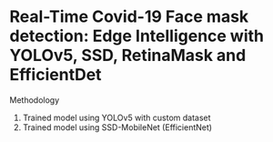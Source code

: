 # Real-Time Covid-19 Face mask detection: Edge Intelligence with YOLOv5, SSD, RetinaMask and EfficientDet

Methodology

1. Trained model using YOLOv5 with custom dataset
2. Trained model using SSD-MobileNet (EfficientNet) 
